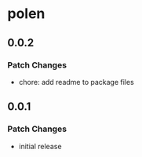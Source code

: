 # polen

## 0.0.2

### Patch Changes

- chore: add readme to package files

## 0.0.1

### Patch Changes

- initial release
